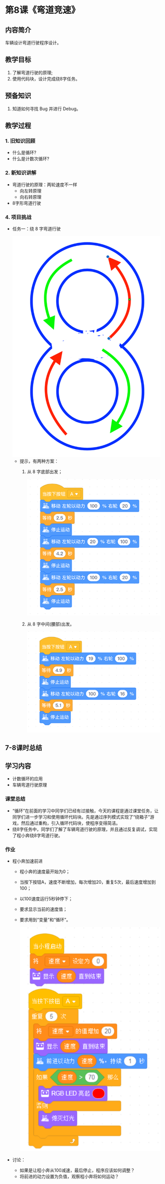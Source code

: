 <!-- # 机器人编程入门学习 -->
<link rel="stylesheet" type="text/css" href="./style.css" />

# 第8课《弯道竞速》

## 内容简介

车辆设计弯道行驶程序设计。

## 教学目标

1. 了解弯道行驶的原理;
1. 使用代码块，设计完成绕8字任务。

## 预备知识

1. 知道如何寻找 Bug 并进行 Debug。

## 教学过程

### 1. 旧知识回顾

- 什么是循环?
- 什么是计数次循环?

### 2. 新知识讲解

- 弯道行驶的原理：两轮速度不一样
  - 向左转原理
  - 向右转原理
- 8字形弯道行驶  

### 4. 项目挑战

- 任务一：绕 8 字弯道行驶  

  <img src="./images/8-2.png" class="width300" />

  - 提示，有两种方案：
    1. 从 8 字底部出发；

       <img src="./images/8-3.png" class="width300" />

    1. 从 8 字中间(腰部)出发。

       <img src="./images/8-4.png" class="width300" />

## 7-8课时总结

## 学习内容

- 计数循环的应用
- 车辆弯道行驶原理

### 课堂总结

- “循环”在前面的学习中同学们已经有过接触，今天的课程是通过课堂任务，让同学们进一步学习和使用循环代码块。先是通过序列模式实现了“绕箱子”游戏，然后通过重构，引入循环代码块，使程序变得简洁。
- 绕8字任务中，同学们了解了车辆弯道行驶的原理，并且通过反复调试，实现了程小奔绕8字弯道行驶。

### 作业

- 程小奔加速前进  
  - 程小奔的速度最开始为0；
  - 当按下按钮A，速度不断增加，每次增加20，重复5次，最后速度增加到100；
  - 以100速度运行5秒钟停下；
  - 要求显示当前的速度值；
  - 要求用到“变量”和“循环”。

    <img src="./images/5-7.png" class="width300" />

- 讨论：  
  - 如果是让程小奔从100减速，最后停止，程序应该如何调整？  
  - 将前进的动力设置为负值，观察程小奔将如何运动？
